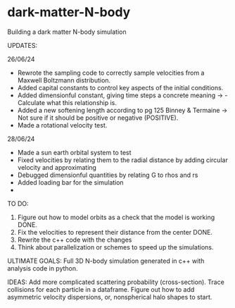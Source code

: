 # dark-matter-N-body

Building a dark matter N-body simulation

UPDATES:

26/06/24

- Rewrote the sampling code to correctly sample velocities from a Maxwell Boltzmann distribution.
- Added capital constants to control key aspects of the initial conditions.
- Added dimensionful constant, giving time steps a concrete meaning -> - Calculate what this relationship is.
- Added a new softening length according to pg 125 Binney & Termaine -> Not sure if it should be positive or negative (POSITIVE).
- Made a rotational velocity test.

28/06/24

- Made a sun earth orbital system to test
- Fixed velocities by relating them to the radial distance by adding circular velocity and approximating
- Debugged dimensionful quantities by relating G to rhos and rs
- Added loading bar for the simulation
-

TO DO:

1. Figure out how to model orbits as a check that the model is working DONE.
2. Fix the velocities to represent their distance from the center DONE.
3. Rewrite the c++ code with the changes
4. Think about parallelization or schemes to speed up the simulations.

ULTIMATE GOALS:
Full 3D N-body simulation generated in c++ with analysis code in python.

IDEAS:
Add more complicated scattering probability (cross-section).
Trace collisions for each particle in a dataframe.
Figure out how to add asymmetric velocity dispersions, or, nonspherical halo shapes to start.
